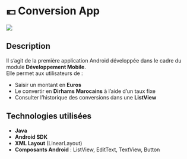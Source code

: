 # 💶 Conversion App

<img src="../captures/imgConversion.png">

## Description
Il s’agit de la première application Android développée dans le cadre du module **Développement Mobile**.  
Elle permet aux utilisateurs de :

- Saisir un montant en **Euros**
- Le convertir en **Dirhams Marocains** à l’aide d’un taux fixe
- Consulter l’historique des conversions dans une **ListView**

## Technologies utilisées
- **Java**
- **Android SDK**
- **XML Layout** (LinearLayout)
- **Composants Android** : ListView, EditText, TextView, Button

